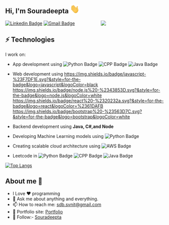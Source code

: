 <h2> Hi, I'm Souradeepta <img src="https://raw.githubusercontent.com/ABSphreak/ABSphreak/master/gifs/Hi.gif" width="30px"> </h2>

<img align='right' src='https://user-images.githubusercontent.com/5713670/87202985-820dcb80-c2b6-11ea-9f56-7ec461c497c3.gif' width='200"'>

[![Linkedin Badge](https://img.shields.io/badge/-souradeepta-blue?style=flat-square&logo=Linkedin&logoColor=white&link=https://www.linkedin.com/in/minalvaity/)](https://www.linkedin.com/in/souradeepta/) 
[![Gmail Badge](https://img.shields.io/badge/-sdb.svnit@gmail.com-c14438?style=flat-square&logo=Gmail&logoColor=white&link=mailto:minal.vaity95@gmail.com)](mailto:sdb.svnit@gmail.com)


## ⚡ Technologies
I work on:
- App development using ![Python Badge](https://img.shields.io/badge/python-%233776AB.svg?&style=for-the-badge&logo=python&logoColor=white)
![CPP Badge](https://img.shields.io/badge/c++%20-%2300599C.svg?&style=for-the-badge&logo=c%2B%2B&logoColor=white)
![Java Badge](https://img.shields.io/badge/java-%23ED8B00.svg?&style=for-the-badge&logo=java&logoColor=white)

- Web development using https://img.shields.io/badge/javascript-%23F7DF1E.svg?&style=for-the-badge&logo=javascript&logoColor=black
https://img.shields.io/badge/node.js%20-%2343853D.svg?&style=for-the-badge&logo=node.js&logoColor=white
https://img.shields.io/badge/react%20-%2320232a.svg?&style=for-the-badge&logo=react&logoColor=%2361DAFB
https://img.shields.io/badge/bootstrap%20-%23563D7C.svg?&style=for-the-badge&logo=bootstrap&logoColor=white
- Backend development using **Java, C#,and Node**
- Developing Machine Learning models using ![Python Badge](https://img.shields.io/badge/python-%233776AB.svg?&style=for-the-badge&logo=python&logoColor=white)
- Creating scalable cloud architecture using ![AWS Badge](https://img.shields.io/badge/Amazon%20AWS-%23232F3E?logo=amazon-aws&logoColor=white&style=for-the-badge)
- Leetcode in ![Python Badge](https://img.shields.io/badge/python-%233776AB.svg?&style=for-the-badge&logo=python&logoColor=white)
![CPP Badge](https://img.shields.io/badge/c++%20-%2300599C.svg?&style=for-the-badge&logo=c%2B%2B&logoColor=white)
![Java Badge](https://img.shields.io/badge/java-%23ED8B00.svg?&style=for-the-badge&logo=java&logoColor=white)

[![Top Langs](https://github-readme-stats.vercel.app/api/top-langs/?username=souradeepta&layout=compact)](https://github.com/anuraghazra/github-readme-stats)


## About me 🤔
- I Love ❤️ programming
- 💬 Ask me about anything and everything.
- 📫 How to reach me: sdb.svnit@gmail.com
- 🎯 Portfolio site: [Portfolio](https://souradeepta.github.io)
- 🔔 Follow:- [Souradeepta](https://www.instagram.com/daft_wanderer)

